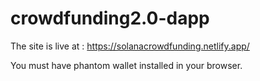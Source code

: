 # crowdfunding2.0-dapp
The site is live at : https://solanacrowdfunding.netlify.app/

You must have phantom wallet installed in your browser.
